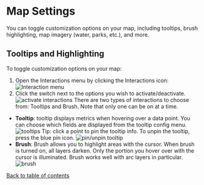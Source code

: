 # Map Settings

You can toggle customization options on your map, including tooltips, brush highlighting, map imagery (water, parks, etc.), and more.

## Tooltips and Highlighting

To toggle customization options on your map:
1. Open the Interactions menu by clicking the Interactions icon:
![Interaction menu](https://d1a3f4spazzrp4.cloudfront.net/kepler.gl/documentation/image30.png "Interaction menu")
2. Click the switch next to the options you wish to activate/deactivate.
![activate interactions](https://d1a3f4spazzrp4.cloudfront.net/kepler.gl/documentation/image32.png "activate interactions")
There are two types of interactions to choose from: Tooltips and Brush. Note that only one can be on at a time.
- __Tooltip__: tooltip displays metrics when hovering over a data point. You can choose which fields are displayed from the tooltip config menu.
![tooltips](https://d1a3f4spazzrp4.cloudfront.net/kepler.gl/documentation/image25.png "tooltips")
Tip: click a point to pin the tooltip info. To unpin the tooltip, press the blue pin icon.
![pin/unpin tooltip](https://d1a3f4spazzrp4.cloudfront.net/kepler.gl/documentation/image15.png "pin/unpin tooltip")
- __Brush__: Brush allows you to highlight areas with the cursor. When brush is turned on, all layers darken. Only the portion you hover over with the cursor is illuminated. Brush works well with arc layers in particular.
![brush](https://d1a3f4spazzrp4.cloudfront.net/kepler.gl/documentation/image12.png "brush")

[Back to table of contents](./a-introduction.md)
